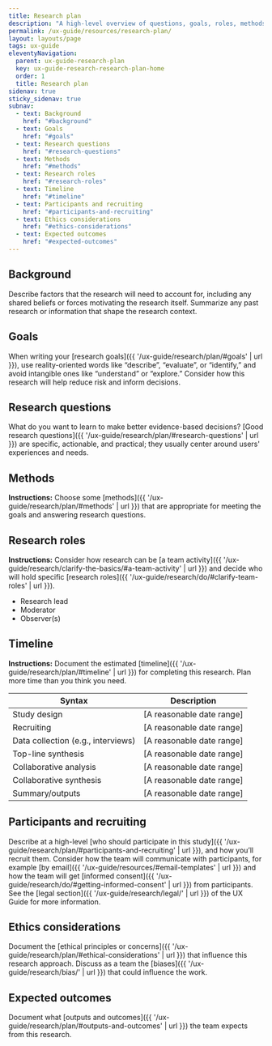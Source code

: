 ```yaml
---
title: Research plan
description: "A high-level overview of questions, goals, roles, methods, and timelines for conducting research at 18F."
permalink: /ux-guide/resources/research-plan/
layout: layouts/page
tags: ux-guide
eleventyNavigation: 
  parent: ux-guide-research-plan
  key: ux-guide-research-research-plan-home
  order: 1
  title: Research plan
sidenav: true
sticky_sidenav: true
subnav:
  - text: Background
    href: "#background"
  - text: Goals
    href: "#goals"
  - text: Research questions
    href: "#research-questions"
  - text: Methods
    href: "#methods"
  - text: Research roles
    href: "#research-roles"
  - text: Timeline
    href: "#timeline"
  - text: Participants and recruiting
    href: "#participants-and-recruiting"
  - text: Ethics considerations
    href: "#ethics-considerations"
  - text: Expected outcomes
    href: "#expected-outcomes"
---
```


## Background
Describe factors that the research will need to account for, including any shared beliefs or forces motivating the research itself. Summarize any past research or information that shape the research context.

## Goals
When writing your [research goals]({{ '/ux-guide/research/plan/#goals' | url }}), use reality-oriented words like “describe”, “evaluate”, or “identify,” and avoid intangible ones like “understand” or “explore.” Consider how this research will help reduce risk and inform decisions.

## Research questions
What do you want to learn to make better evidence-based decisions? [Good research questions]({{ '/ux-guide/research/plan/#research-questions' | url }}) are specific, actionable, and practical; they usually center around users' experiences and needs.

## Methods
**Instructions:** Choose some [methods]({{ '/ux-guide/research/plan/#methods' | url }}) that are appropriate for meeting the goals and answering research questions.

## Research roles
**Instructions:** Consider how research can be [a team activity]({{ '/ux-guide/research/clarify-the-basics/#a-team-activity' | url }}) and decide who will hold specific [research roles]({{ '/ux-guide/research/do/#clarify-team-roles' | url }}).
- Research lead
- Moderator
- Observer(s)

## Timeline
**Instructions:** Document the estimated [timeline]({{ '/ux-guide/research/plan/#timeline' | url }}) for completing this research. Plan more time than you think you need.

| Syntax      | Description |
| ----------- | ----------- |
| Study design      |  [A reasonable date range] |
| Recruiting   |  [A reasonable date range] |
| Data collection (e.g., interviews) |  [A reasonable date range] |
| Top-line synthesis   |  [A reasonable date range] |
| Collaborative analysis   |  [A reasonable date range] |
| Collaborative synthesis   |  [A reasonable date range] |
| Summary/outputs   |  [A reasonable date range] |

## Participants and recruiting
Describe at a high-level [who should participate in this study]({{ '/ux-guide/research/plan/#participants-and-recruiting' | url }}), and how you’ll recruit them. Consider how the team will communicate with participants, for example [by email]({{ '/ux-guide/resources/#email-templates' | url }}) and how the team will get [informed consent]({{ '/ux-guide/research/do/#getting-informed-consent' | url }}) from participants. See the [legal section]({{ '/ux-guide/research/legal/' | url }}) of the UX Guide for more information.

## Ethics considerations
Document the [ethical principles or concerns]({{ '/ux-guide/research/plan/#ethical-considerations' | url }}) that influence this research approach. Discuss as a team the [biases]({{ '/ux-guide/research/bias/' | url }}) that could influence the work.

## Expected outcomes
Document what [outputs and outcomes]({{ '/ux-guide/research/plan/#outputs-and-outcomes' | url }}) the team expects from this research.
